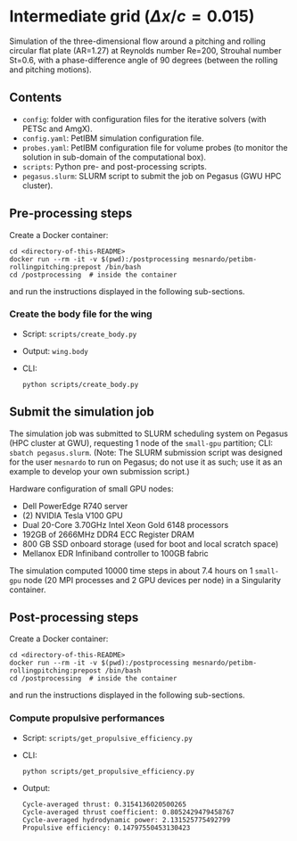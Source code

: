 # Intermediate grid ($\Delta x / c = 0.015$)

Simulation of the three-dimensional flow around a pitching and rolling circular flat plate (AR=1.27) at Reynolds number Re=200, Strouhal number St=0.6, with a phase-difference angle of 90 degrees (between the rolling and pitching motions).

## Contents

* `config`: folder with configuration files for the iterative solvers (with PETSc and AmgX).
* `config.yaml`: PetIBM simulation configuration file.
* `probes.yaml`: PetIBM configuration file for volume probes (to monitor the solution in sub-domain of the computational box).
* `scripts`: Python pre- and post-processing scripts.
* `pegasus.slurm`: SLURM script to submit the job on Pegasus (GWU HPC cluster).

## Pre-processing steps

Create a Docker container:

```shell
cd <directory-of-this-README>
docker run --rm -it -v $(pwd):/postprocessing mesnardo/petibm-rollingpitching:prepost /bin/bash
cd /postprocessing  # inside the container
```

and run the instructions displayed in the following sub-sections.

### Create the body file for the wing

* Script: `scripts/create_body.py`
* Output: `wing.body`
* CLI:

  ```shell
  python scripts/create_body.py
  ```

## Submit the simulation job

The simulation job was submitted to SLURM scheduling system on Pegasus (HPC cluster at GWU), requesting 1 node of the `small-gpu` partition; CLI: `sbatch pegasus.slurm`.
(Note: The SLURM submission script was designed for the user `mesnardo` to run on Pegasus; do not use it as such; use it as an example to develop your own submission script.)

Hardware configuration of small GPU nodes:

* Dell PowerEdge R740 server
* (2) NVIDIA Tesla V100 GPU
* Dual 20-Core 3.70GHz Intel Xeon Gold 6148 processors
* 192GB of 2666MHz DDR4 ECC Register DRAM
* 800 GB SSD onboard storage (used for boot and local scratch space)
* Mellanox EDR Infiniband controller to 100GB fabric

The simulation computed 10000 time steps in about 7.4 hours on 1 `small-gpu` node (20 MPI processes and 2 GPU devices per node) in a Singularity container.

## Post-processing steps

Create a Docker container:

```shell
cd <directory-of-this-README>
docker run --rm -it -v $(pwd):/postprocessing mesnardo/petibm-rollingpitching:prepost /bin/bash
cd /postprocessing  # inside the container
```

and run the instructions displayed in the following sub-sections.

### Compute propulsive performances

* Script: `scripts/get_propulsive_efficiency.py`
* CLI:

  ```shell
  python scripts/get_propulsive_efficiency.py
  ```

* Output:

  ```ascii
  Cycle-averaged thrust: 0.3154136020500265
  Cycle-averaged thrust coefficient: 0.8052429479458767
  Cycle-averaged hydrodynamic power: 2.131525775492799
  Propulsive efficiency: 0.14797550453130423
  ```
